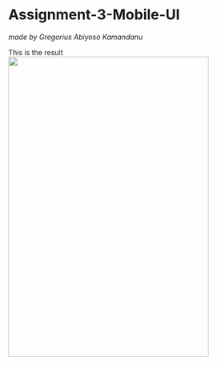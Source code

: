 # Assignment-3-Mobile-UI

_made by Gregorius Abiyoso Kamandanu_ 

This is the result 
<img src='./result.mp4' width='400' height='600'>

